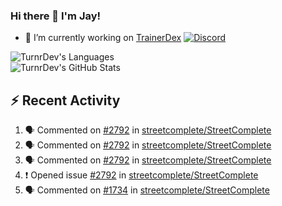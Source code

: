 ### Hi there 👋 I'm Jay!

- 🔭 I’m currently working on [TrainerDex](https://www.github.com/TrainerDex) [![Discord](https://discordapp.com/api/v6/guilds/364313717720219651/widget.png?style=shield)](http://discord.trainerdex.co.uk/)

![TurnrDev's Languages](https://github-readme-stats.vercel.app/api/top-langs/?username=TurnrDev&layout=compact&hide_border=true&title_color=1fa6aa&text_color=233247)
<br>
![TurnrDev's GitHub Stats](https://github-readme-stats.vercel.app/api?username=TurnrDev&show_icons=true&hide_border=true&count_private=true&include_all_commits=true&icon_color=1fa6aa&title_color=1fa6aa&text_color=233247)
<br>

## :zap: Recent Activity

<!--START_SECTION:activity-->
1. 🗣 Commented on [#2792](https://github.com/streetcomplete/StreetComplete/issues/2792) in [streetcomplete/StreetComplete](https://github.com/streetcomplete/StreetComplete)
2. 🗣 Commented on [#2792](https://github.com/streetcomplete/StreetComplete/issues/2792) in [streetcomplete/StreetComplete](https://github.com/streetcomplete/StreetComplete)
3. 🗣 Commented on [#2792](https://github.com/streetcomplete/StreetComplete/issues/2792) in [streetcomplete/StreetComplete](https://github.com/streetcomplete/StreetComplete)
4. ❗️ Opened issue [#2792](https://github.com/streetcomplete/StreetComplete/issues/2792) in [streetcomplete/StreetComplete](https://github.com/streetcomplete/StreetComplete)
5. 🗣 Commented on [#1734](https://github.com/streetcomplete/StreetComplete/issues/1734) in [streetcomplete/StreetComplete](https://github.com/streetcomplete/StreetComplete)
<!--END_SECTION:activity-->
